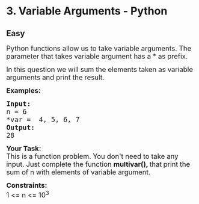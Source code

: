 # 3. Variable Arguments - Python
## Easy
<div class="problem-statement">
                <p></p><p><span style="font-size:18px">Python functions allow us to take variable arguments. The parameter that takes variable argument has a * as prefix.</span></p>

<p><span style="font-size:18px">In this question we will sum&nbsp;the elements taken as variable arguments and print the result.</span></p>

<p><span style="font-size:18px"><strong>Examples:</strong></span></p>

<pre><span style="font-size:18px"><strong>Input:</strong> </span>
<span style="font-size:18px">n = 6
*var =  4, 5, 6, 7</span>
<span style="font-size:18px"><strong>Output:</strong> </span>
<span style="font-size:18px">28</span></pre>

<p><span style="font-size:18px"><strong>Your Task:</strong><br>
This is a function problem. You don't need to take any input. Just complete the function <strong>multivar(), </strong>that<strong>&nbsp;</strong>print the sum of n with elements of variable argument.</span></p>

<p><span style="font-size:18px"><strong>Constraints:</strong><br>
1 &lt;= n&nbsp;&lt;= 10<sup>3</sup></span></p>
 <p></p>
            </div>